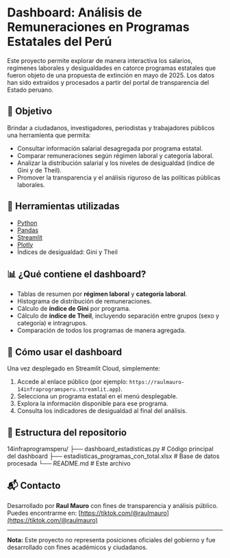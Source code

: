 # Dashboard: Análisis de Remuneraciones en Programas Estatales del Perú

Este proyecto permite explorar de manera interactiva los salarios, regímenes laborales y desigualdades en catorce programas estatales que fueron objeto de una propuesta de extinción en mayo de 2025. Los datos han sido extraídos y procesados a partir del portal de transparencia del Estado peruano.

## 🎯 Objetivo

Brindar a ciudadanos, investigadores, periodistas y trabajadores públicos una herramienta que permita:

- Consultar información salarial desagregada por programa estatal.
- Comparar remuneraciones según régimen laboral y categoría laboral.
- Analizar la distribución salarial y los niveles de desigualdad (índice de Gini y de Theil).
- Promover la transparencia y el análisis riguroso de las políticas públicas laborales.

## 🧰 Herramientas utilizadas

- [Python](https://www.python.org/)
- [Pandas](https://pandas.pydata.org/)
- [Streamlit](https://streamlit.io/)
- [Plotly](https://plotly.com/)
- Índices de desigualdad: Gini y Theil

## 📊 ¿Qué contiene el dashboard?

- Tablas de resumen por **régimen laboral** y **categoría laboral**.
- Histograma de distribución de remuneraciones.
- Cálculo de **índice de Gini** por programa.
- Cálculo de **índice de Theil**, incluyendo separación entre grupos (sexo y categoría) e intragrupos.
- Comparación de todos los programas de manera agregada.

## 🚀 Cómo usar el dashboard

Una vez desplegado en Streamlit Cloud, simplemente:

1. Accede al enlace público (por ejemplo: `https://raulmauro-14infraprogramsperu.streamlit.app`).
2. Selecciona un programa estatal en el menú desplegable.
3. Explora la información disponible para ese programa.
4. Consulta los indicadores de desigualdad al final del análisis.

## 📁 Estructura del repositorio

14infraprogramsperu/
├── dashboard_estadisticas.py # Código principal del dashboard
├── estadisticas_programas_con_total.xlsx # Base de datos procesada
└── README.md # Este archivo


## 📬 Contacto

Desarrollado por **Raul Mauro** con fines de transparencia y análisis público.  
Puedes encontrarme en: [https://tiktok.com/@raulmauro](https://tiktok.com/@raulmauro)

---

**Nota:** Este proyecto no representa posiciones oficiales del gobierno y fue desarrollado con fines académicos y ciudadanos.
